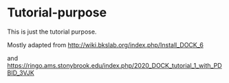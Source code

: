 # Tutorial-purpose

This is just the tutorial purpose.

Mostly adapted from http://wiki.bkslab.org/index.php/Install_DOCK_6

and https://ringo.ams.stonybrook.edu/index.php/2020_DOCK_tutorial_1_with_PDBID_3VJK

